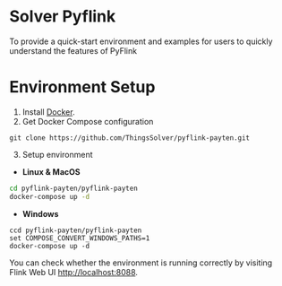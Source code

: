 # Solver Pyflink
To provide a quick-start environment and examples for users to quickly understand the features of PyFlink

# Environment Setup

1. Install [Docker](https://www.docker.com). 
2. Get Docker Compose configuration
```
git clone https://github.com/ThingsSolver/pyflink-payten.git
```
3. Setup environment
* **Linux & MacOS**

```bash
cd pyflink-payten/pyflink-payten
docker-compose up -d
```

* **Windows**

```
ccd pyflink-payten/pyflink-payten
set COMPOSE_CONVERT_WINDOWS_PATHS=1
docker-compose up -d
```

You can check whether the environment is running correctly by visiting Flink Web UI [http://localhost:8088](http://localhost:8088).

```
